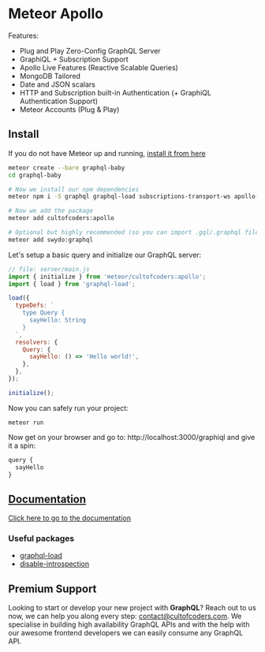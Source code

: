 # Meteor Apollo

Features:

- Plug and Play Zero-Config GraphQL Server
- GraphiQL + Subscription Support
- Apollo Live Features (Reactive Scalable Queries)
- MongoDB Tailored
- Date and JSON scalars
- HTTP and Subscription built-in Authentication (+ GraphiQL Authentication Support)
- Meteor Accounts (Plug & Play)

## Install

If you do not have Meteor up and running, [install it from here](https://www.meteor.com/install)

```bash
meteor create --bare graphql-baby
cd graphql-baby

# Now we install our npm dependencies
meteor npm i -S graphql graphql-load subscriptions-transport-ws apollo-live-server apollo-live-client apollo-client apollo-cache-inmemory apollo-link apollo-link-http apollo-link-ws express apollo-server-express uuid graphql-subscriptions body-parser graphql-tools graphql-type-json apollo-morpher

# Now we add the package
meteor add cultofcoders:apollo

# Optional but highly recommended (so you can import .gql/.graphql files)
meteor add swydo:graphql
```

Let's setup a basic query and initialize our GraphQL server:

```js
// file: server/main.js
import { initialize } from 'meteor/cultofcoders:apollo';
import { load } from 'graphql-load';

load({
  typeDefs: `
    type Query {
      sayHello: String
    }
  `,
  resolvers: {
    Query: {
      sayHello: () => 'Hello world!',
    },
  },
});

initialize();
```

Now you can safely run your project:

```
meteor run
```

Now get on your browser and go to: http://localhost:3000/graphiql and give it a spin:

```js
query {
  sayHello
}
```

## [Documentation](docs/index.md)

[Click here to go to the documentation](docs/index.md)

### Useful packages

- [graphql-load](https://www.npmjs.com/package/graphql-load?activeTab=readme)
- [disable-introspection](https://github.com/helfer/graphql-disable-introspection)

## Premium Support

Looking to start or develop your new project with **GraphQL**? Reach out to us now, we can help you along every step: contact@cultofcoders.com. We specialise in building high availability GraphQL APIs and with the help with our awesome frontend developers we can easily consume any GraphQL API.
